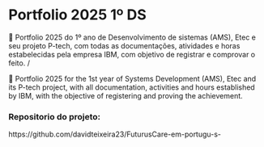 # Portfolio 2025 1º DS
💼 Portfolio 2025 do 1º ano de Desenvolvimento de sistemas (AMS), Etec e seu projeto P-tech, com todas as documentações, atividades e horas estabelecidas pela empresa IBM, com objetivo de registrar e comprovar o feito. /

💼 Portfolio 2025 for the 1st year of Systems Development (AMS), Etec and its P-tech project, with all documentation, activities and hours established by IBM, with the objective of registering and proving the achievement.

<h3>Repositorio do projeto:</h3> https://github.com/davidteixeira23/FuturusCare-em-portugu-s-
